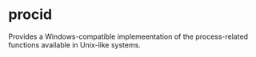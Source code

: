 # procid
Provides a Windows-compatible implemeentation of the process-related functions available in Unix-like systems.
